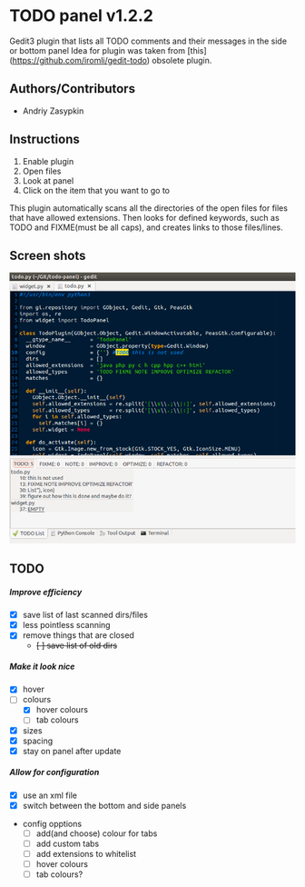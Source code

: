 # TODO panel v1.2.2
Gedit3 plugin that lists all TODO comments and their messages in the side or
bottom panel
Idea for plugin was taken from [this] (https://github.com/iromli/gedit-todo)
obsolete plugin.

## Authors/Contributors
- Andriy Zasypkin

## Instructions
1. Enable plugin
2. Open files
3. Look at panel
4. Click on the item that you want to go to

This plugin automatically scans all the directories of the open files
for files that have allowed extensions. Then looks for defined keywords,
such as TODO and FIXME(must be all caps), and creates links to those
files/lines.

## Screen shots
![Image of panal](/screenshots/1.png?raw=true "1")

## TODO

##### Improve efficiency
- [x] save list of last scanned dirs/files
- [x] less pointless scanning
- [x] remove things that are closed
  - ~~[ ] save list of old dirs~~

##### Make it look nice
- [x] hover
- [ ] colours
  - [x] hover colours
  - [ ] tab colours
- [x] sizes
- [x] spacing
- [x] stay on panel after update

##### Allow for configuration
- [x] use an xml file
- [x] switch between the bottom and side panels
- config opptions
  - [ ] add(and choose) colour for tabs
  - [ ] add custom tabs
  - [ ] add extensions to whitelist
  - [ ] hover colours
  - [ ] tab colours?
